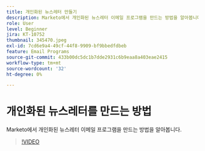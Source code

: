 ```yaml
---
title: 개인화된 뉴스레터 만들기
description: Marketo에서 개인화된 뉴스레터 이메일 프로그램을 만드는 방법을 알아봅니다.
role: User
level: Beginner
jira: KT-10752
thumbnail: 345470.jpeg
exl-id: 7cd6e9a4-49cf-44f8-9909-bf9bbedfdbeb
feature: Email Programs
source-git-commit: 433b00dc5dc1b7dde2931c6b9eaa8a403eae2415
workflow-type: tm+mt
source-wordcount: '32'
ht-degree: 0%

---
```


# 개인화된 뉴스레터를 만드는 방법

Marketo에서 개인화된 뉴스레터 이메일 프로그램을 만드는 방법을 알아봅니다.

>[!VIDEO](https://video.tv.adobe.com/v/345470/?quality=12&learn=on)
